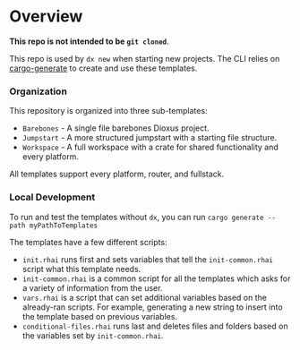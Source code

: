 # Overview

**This repo is not intended to be `git cloned`**.

This repo is used by `dx new` when starting new projects. The CLI relies on [cargo-generate](https://crates.io/crates/cargo-generate) to create and use these templates.

### Organization

This repository is organized into three sub-templates:
- `Barebones` - A single file barebones Dioxus project.
- `Jumpstart` - A more structured jumpstart with a starting file structure.
- `Workspace` - A full workspace with a crate for shared functionality and every platform.

All templates support every platform, router, and fullstack.

### Local Development
To run and test the templates without `dx`, you can run `cargo generate --path myPathToTemplates`

The templates have a few different scripts:
- `init.rhai` runs first and sets variables that tell the `init-common.rhai` script what this template needs.
- `init-common.rhai` is a common script for all the templates which asks for a variety of information from the user.
- `vars.rhai` is a script that can set additional variables based on the already-ran scripts. For example, generating a new string to insert into the template based on previous variables.
- `conditional-files.rhai` runs last and deletes files and folders based on the variables set by `init-common.rhai`.